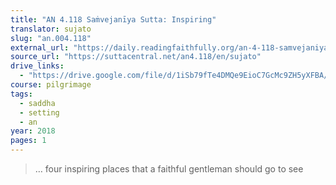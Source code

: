```yaml
---
title: "AN 4.118 Saṁvejanīya Sutta: Inspiring"
translator: sujato
slug: "an.004.118"
external_url: "https://daily.readingfaithfully.org/an-4-118-samvejaniyasutta-inspiring/"
source_url: "https://suttacentral.net/an4.118/en/sujato"
drive_links:
  - "https://drive.google.com/file/d/1iSb79fTe4DMQe9EioC7GcMc9ZH5yXFBA/view?usp=drivesdk"
course: pilgrimage
tags:
  - saddha
  - setting
  - an
year: 2018
pages: 1
---
```


> … four inspiring places that a faithful gentleman should go to see
